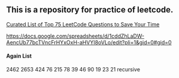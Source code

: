 ## This is a repository for practice of leetcode.

[Curated List of Top 75 LeetCode Questions to Save Your Time](https://www.teamblind.com/post/new-year-gift---curated-list-of-top-75-leetcode-questions-to-save-your-time-OaM1orEU)

https://docs.google.com/spreadsheets/d/1cddZhLaDW-AencUb77bcTVncFrHYxOxH-aHVYI8oVLo/edit?pli=1&gid=0#gid=0

#### Again List

2462
2653
424
76
215
78
39
46
90
19
23
21 recursive